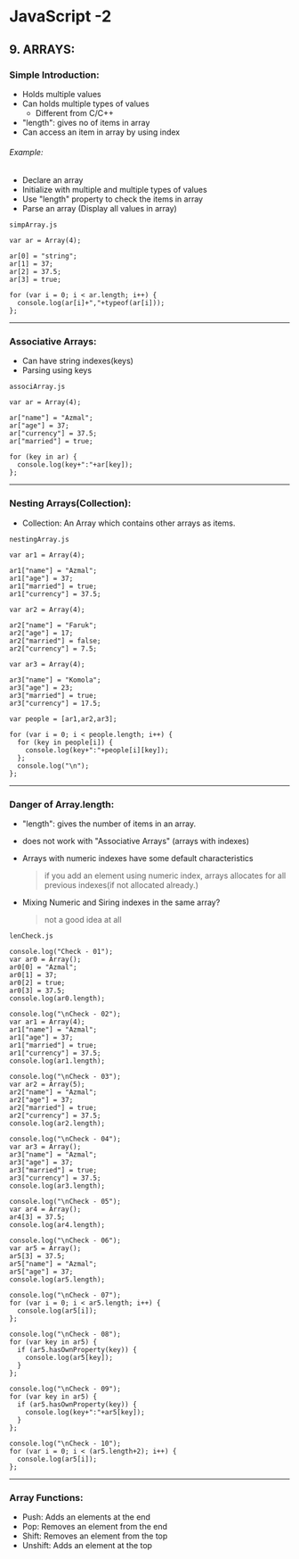 # JavaScript -2
## 9. ARRAYS:

### Simple Introduction:
* Holds multiple values
* Can holds multiple types of values
  * Different from C/C++
* "length": gives no of items in array
* Can access an item in array by using index

###### Example:
* Declare an array
* Initialize with multiple and multiple types of values
* Use "length" property to check the items in array
* Parse an array (Display all values in array)

`simpArray.js`
```JS
var ar = Array(4);

ar[0] = "string";
ar[1] = 37;
ar[2] = 37.5;
ar[3] = true;

for (var i = 0; i < ar.length; i++) {
  console.log(ar[i]+","+typeof(ar[i]));
};
```
---
### Associative Arrays:
* Can have string indexes(keys)
* Parsing using keys

`associArray.js`
```JS
var ar = Array(4);

ar["name"] = "Azmal";
ar["age"] = 37;
ar["currency"] = 37.5;
ar["married"] = true;

for (key in ar) {
  console.log(key+":"+ar[key]);
};
```
---
### Nesting Arrays(Collection):
* Collection: An Array which contains other arrays as items.

`nestingArray.js`
```JS
var ar1 = Array(4);

ar1["name"] = "Azmal";
ar1["age"] = 37;
ar1["married"] = true;
ar1["currency"] = 37.5;

var ar2 = Array(4);

ar2["name"] = "Faruk";
ar2["age"] = 17;
ar2["married"] = false;
ar2["currency"] = 7.5;

var ar3 = Array(4);

ar3["name"] = "Komola";
ar3["age"] = 23;
ar3["married"] = true;
ar3["currency"] = 17.5;

var people = [ar1,ar2,ar3];

for (var i = 0; i < people.length; i++) {
  for (key in people[i]) {
    console.log(key+":"+people[i][key]);
  };
  console.log("\n");
};
```
---
### Danger of Array.length:
* "length": gives the number of items in an array.
* does not work with "Associative Arrays" (arrays with indexes)
* Arrays with numeric indexes have some default characteristics
  > if you add an element using numeric index, arrays allocates for all previous indexes(if not allocated already.)

* Mixing Numeric and Siring indexes in the same array?
  > not a good idea at all

`lenCheck.js`
```JS
console.log("Check - 01");
var ar0 = Array();
ar0[0] = "Azmal";
ar0[1] = 37;
ar0[2] = true;
ar0[3] = 37.5;
console.log(ar0.length);

console.log("\nCheck - 02");
var ar1 = Array(4);
ar1["name"] = "Azmal";
ar1["age"] = 37;
ar1["married"] = true;
ar1["currency"] = 37.5;
console.log(ar1.length);

console.log("\nCheck - 03");
var ar2 = Array(5);
ar2["name"] = "Azmal";
ar2["age"] = 37;
ar2["married"] = true;
ar2["currency"] = 37.5;
console.log(ar2.length);

console.log("\nCheck - 04");
var ar3 = Array();
ar3["name"] = "Azmal";
ar3["age"] = 37;
ar3["married"] = true;
ar3["currency"] = 37.5;
console.log(ar3.length);

console.log("\nCheck - 05");
var ar4 = Array();
ar4[3] = 37.5;
console.log(ar4.length);

console.log("\nCheck - 06");
var ar5 = Array();
ar5[3] = 37.5;
ar5["name"] = "Azmal";
ar5["age"] = 37;
console.log(ar5.length);

console.log("\nCheck - 07");
for (var i = 0; i < ar5.length; i++) {
  console.log(ar5[i]);
};

console.log("\nCheck - 08");
for (var key in ar5) {
  if (ar5.hasOwnProperty(key)) {
    console.log(ar5[key]);
  }
};

console.log("\nCheck - 09");
for (var key in ar5) {
  if (ar5.hasOwnProperty(key)) {
    console.log(key+":"+ar5[key]);
  }
};

console.log("\nCheck - 10");
for (var i = 0; i < (ar5.length+2); i++) {
  console.log(ar5[i]);
};
```


---
### Array Functions:
* Push: Adds an elements at the end
* Pop: Removes an element from the end
* Shift: Removes an element from the top
* Unshift: Adds an element at the top
